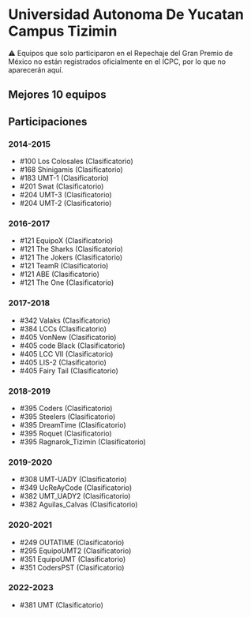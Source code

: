 # Universidad Autonoma De Yucatan Campus Tizimin

:warning: Equipos que solo participaron en el Repechaje del Gran Premio de México no están registrados oficialmente en el ICPC, por lo que no aparecerán aquí.

## Mejores 10 equipos


## Participaciones

### 2014-2015

- #100 Los Colosales (Clasificatorio)
- #168 Shinigamis (Clasificatorio)
- #183 UMT-1 (Clasificatorio)
- #201 Swat (Clasificatorio)
- #204 UMT-3 (Clasificatorio)
- #204 UMT-2 (Clasificatorio)

### 2016-2017

- #121 EquipoX (Clasificatorio)
- #121 The Sharks (Clasificatorio)
- #121 The Jokers (Clasificatorio)
- #121 TeamR (Clasificatorio)
- #121 ABE (Clasificatorio)
- #121 The One (Clasificatorio)

### 2017-2018

- #342 Valaks (Clasificatorio)
- #384 LCCs (Clasificatorio)
- #405 VonNew (Clasificatorio)
- #405 code Black (Clasificatorio)
- #405 LCC VII (Clasificatorio)
- #405 LIS-2 (Clasificatorio)
- #405 Fairy Tail (Clasificatorio)

### 2018-2019

- #395 Coders (Clasificatorio)
- #395 Steelers (Clasificatorio)
- #395 DreamTime (Clasificatorio)
- #395 Roquet (Clasificatorio)
- #395 Ragnarok_Tizimin (Clasificatorio)

### 2019-2020

- #308 UMT-UADY (Clasificatorio)
- #349 UcReAyCode (Clasificatorio)
- #382 UMT_UADY2 (Clasificatorio)
- #382 Aguilas_Calvas (Clasificatorio)

### 2020-2021

- #249 OUTATIME (Clasificatorio)
- #295 EquipoUMT2 (Clasificatorio)
- #351 EquipoUMT (Clasificatorio)
- #351  CodersPST (Clasificatorio)

### 2022-2023

- #381 UMT (Clasificatorio)



